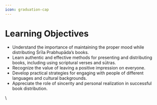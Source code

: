 ```yaml
---
icon: graduation-cap
---
```


# Learning Objectives

* Understand the importance of maintaining the proper mood while distributing Śrīla Prabhupāda’s books.
* Learn authentic and effective methods for presenting and distributing books, including using scriptural verses and sūtras.
* Recognize the value of leaving a positive impression on everyone.
* Develop practical strategies for engaging with people of different languages and cultural backgrounds.
* Appreciate the role of sincerity and personal realization in successful book distribution.

\
